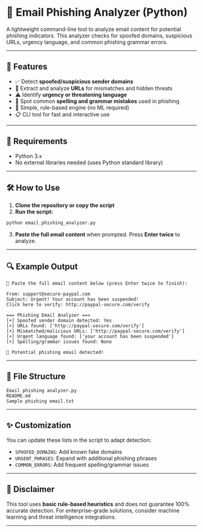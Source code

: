 # 📧 Email Phishing Analyzer (Python)

A lightweight command-line tool to analyze email content for potential phishing indicators. This analyzer checks for spoofed domains, suspicious URLs, urgency language, and common phishing grammar errors.

---

## 🚀 Features

* ✅ Detect **spoofed/suspicious sender domains**
* 🔗 Extract and analyze **URLs** for mismatches and hidden threats
* ⚠️ Identify **urgency or threatening language**
* 📝 Spot common **spelling and grammar mistakes** used in phishing
* 🧠 Simple, rule-based engine (no ML required)
* 📋 CLI tool for fast and interactive use

---

## 🧰 Requirements

* Python 3.x
* No external libraries needed (uses Python standard library)

---

## 🛠️ How to Use

1. **Clone the repository or copy the script**
2. **Run the script:**

```bash
python email_phishing_analyzer.py
```

3. **Paste the full email content** when prompted. Press **Enter twice** to analyze.

---

## 🔍 Example Output

```
📧 Paste the full email content below (press Enter twice to finish):

From: support@secure-paypal.com
Subject: Urgent! Your account has been suspended!
Click here to verify: http://paypal-secure.com/verify

=== Phishing Email Analyzer ===
[+] Spoofed sender domain detected: Yes
[+] URLs found: ['http://paypal-secure.com/verify']
[+] Mismatched/malicious URLs: ['http://paypal-secure.com/verify']
[+] Urgent language found: ['your account has been suspended']
[+] Spelling/grammar issues found: None

🚨 Potential phishing email detected!
```

---

## 📁 File Structure

```
Email phishing analyzer.py
README.md
Sample phishing email.txt
```

---

## ✨ Customization

You can update these lists in the script to adapt detection:

* `SPOOFED_DOMAINS`: Add known fake domains
* `URGENT_PHRASES`: Expand with additional phishing phrases
* `COMMON_ERRORS`: Add frequent spelling/grammar issues

---

## 📌 Disclaimer

This tool uses **basic rule-based heuristics** and does not guarantee 100% accurate detection. For enterprise-grade solutions, consider machine learning and threat intelligence integrations.

---
